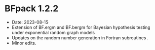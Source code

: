 # BFpack 1.2.2

* Date: 2023-08-15
* Extension of BF.ergm and BF.bergm for Bayesian hypothesis testing under exponential random graph models
* Updates on the random number generation in Fortran subroutines .
* Minor edits.

